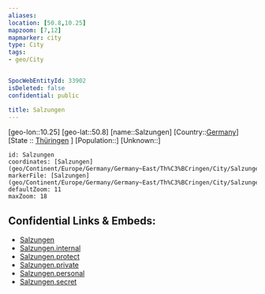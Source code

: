 ```yaml
---
aliases: 
location: [50.8,10.25]
mapzoom: [7,12] 
mapmarker: city 
type: City
tags:
- geo/City


SpocWebEntityId: 33902
isDeleted: false
confidential: public

title: Salzungen
---
```

[geo-lon::10.25]
[geo-lat::50.8]
[name::Salzungen]
[Country::[Germany](geo/Continent/Europe/Germany.md)]
[State :: [Thüringen](geo/Continent/Europe/Germany/Germany~East/Th%C3%BCringen.md) ]
[Population::]
[Unknown::]


```leaflet
id: Salzungen
coordinates: [Salzungen](geo/Continent/Europe/Germany/Germany~East/Th%C3%BCringen/City/Salzungen.md)
markerFile: [Salzungen](geo/Continent/Europe/Germany/Germany~East/Th%C3%BCringen/City/Salzungen.md)
defaultZoom: 11 
maxZoom: 18
```


## Confidential Links & Embeds: 
- [Salzungen](../../../../../../../../_public/geo/Continent/Europe/Germany/Germany~East/Th%C3%BCringen/City/Salzungen.md) 
- [Salzungen.internal](../../../../../../../../_internal/geo/Continent/Europe/Germany/Germany~East/Th%C3%BCringen/City/Salzungen.internal.md) 
- [Salzungen.protect](../../../../../../../../_protect/geo/Continent/Europe/Germany/Germany~East/Th%C3%BCringen/City/Salzungen.protect.md) 
- [Salzungen.private](../../../../../../../../_private/geo/Continent/Europe/Germany/Germany~East/Th%C3%BCringen/City/Salzungen.private.md) 
- [Salzungen.personal](../../../../../../../../_personal/geo/Continent/Europe/Germany/Germany~East/Th%C3%BCringen/City/Salzungen.personal.md) 
- [Salzungen.secret](../../../../../../../../_secret/geo/Continent/Europe/Germany/Germany~East/Th%C3%BCringen/City/Salzungen.secret.md) 
